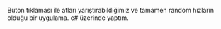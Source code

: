 Buton tıklaması ile atları yarıştırabildiğimiz ve tamamen random hızların olduğu bir uygulama. c# üzerinde yaptım.
